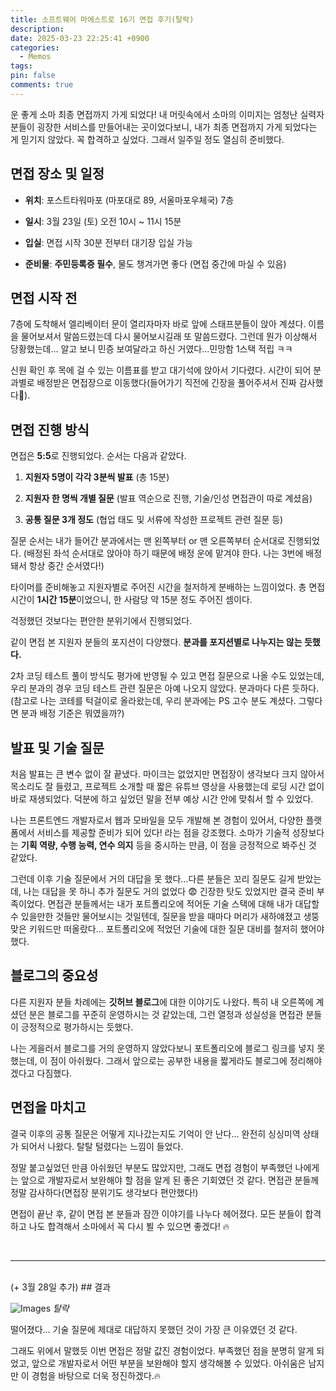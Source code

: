 ```yaml
---
title: 소프트웨어 마에스트로 16기 면접 후기(탈락)
description: 
date: 2025-03-23 22:25:41 +0900
categories:
  - Memos
tags: 
pin: false
comments: true
---
```

운 좋게 소마 최종 면접까지 가게 되었다! 내 머릿속에서 소마의 이미지는 엄청난 실력자 분들이 굉장한 서비스를 만들어내는 곳이었다보니, 내가 최종 면접까지 가게 되었다는 게 믿기지 않았다. 꼭 합격하고 싶었다. 그래서 일주일 정도 열심히 준비했다.

## 면접 장소 및 일정

- **위치**: 포스트타워마포 (마포대로 89, 서울마포우체국) 7층
    
- **일시**: 3월 23일 (토) 오전 10시 ~ 11시 15분
    
- **입실**: 면접 시작 30분 전부터 대기장 입실 가능
    
- **준비물**: **주민등록증 필수**, 물도 챙겨가면 좋다 (면접 중간에 마실 수 있음)


## 면접 시작 전

7층에 도착해서 엘리베이터 문이 열리자마자 바로 앞에 스태프분들이 앉아 계셨다. 이름을 물어보셔서 말씀드렸는데 다시 물어보시길래 또 말씀드렸다. 그런데 뭔가 이상해서 당황했는데... 알고 보니 민증 보여달라고 하신 거였다...민망함 1스택 적립 ㅋㅋ

신원 확인 후 목에 걸 수 있는 이름표를 받고 대기석에 앉아서 기다렸다. 시간이 되어 분과별로 배정받은 면접장으로 이동했다(들어가기 직전에 긴장을 풀어주셔서 진짜 감사했다🥹).

## 면접 진행 방식

면접은 **5:5**로 진행되었다. 순서는 다음과 같았다.

1. **지원자 5명이 각각 3분씩 발표** (총 15분)
    
2. **지원자 한 명씩 개별 질문** (발표 역순으로 진행, 기술/인성 면접관이 따로 계셨음)
    
3. **공통 질문 3개 정도** (협업 태도 및 서류에 작성한 프로젝트 관련 질문 등)

질문 순서는 내가 들어간 분과에서는 맨 왼쪽부터 or 맨 오른쪽부터 순서대로 진행되었다. (배정된 좌석 순서대로 앉아야 하기 때문에 배정 운에 맡겨야 한다. 나는 3번에 배정돼서 항상 중간 순서였다!)

타이머를 준비해놓고 지원자별로 주어진 시간을 철저하게 분배하는 느낌이었다. 총 면접 시간이 **1시간 15분**이었으니, 한 사람당 약 15분 정도 주어진 셈이다.

걱정했던 것보다는 편안한 분위기에서 진행되었다.

같이 면접 본 지원자 분들의 포지션이 다양했다. **분과를 포지션별로 나누지는 않는 듯했다.**

2차 코딩 테스트 풀이 방식도 평가에 반영될 수 있고 면접 질문으로 나올 수도 있었는데, 우리 분과의 경우 코딩 테스트 관련 질문은 아예 나오지 않았다. 분과마다 다른 듯하다. (참고로 나는 코테를 턱걸이로 올라왔는데, 우리 분과에는 PS 고수 분도 계셨다. 그렇다면 분과 배정 기준은 뭐였을까?)

## 발표 및 기술 질문

처음 발표는 큰 변수 없이 잘 끝냈다. 마이크는 없었지만 면접장이 생각보다 크지 않아서 목소리도 잘 들렸고, 프로젝트 소개할 때 짧은 유튜브 영상을 사용했는데 로딩 시간 없이 바로 재생되었다. 덕분에 하고 싶었던 말을 전부 예상 시간 안에 맞춰서 할 수 있었다.

나는 프론트엔드 개발자로서 웹과 모바일을 모두 개발해 본 경험이 있어서, 다양한 플랫폼에서 서비스를 제공할 준비가 되어 있다! 라는 점을 강조했다. 소마가 기술적 성장보다는 **기획 역량, 수행 능력, 연수 의지** 등을 중시하는 만큼, 이 점을 긍정적으로 봐주신 것 같았다.

그런데 이후 기술 질문에서 거의 대답을 못 했다...다른 분들은 꼬리 질문도 길게 받았는데, 나는 대답을 못 하니 추가 질문도 거의 없었다 😨 긴장한 탓도 있었지만 결국 준비 부족이었다. 면접관 분들께서는 내가 포트폴리오에 적어둔 기술 스택에 대해 내가 대답할 수 있을만한 것들만 물어보시는 것일텐데, 질문을 받을 때마다 머리가 새하얘졌고 생뚱맞은 키워드만 떠올랐다... 포트폴리오에 적었던 기술에 대한 질문 대비를 철저히 했어야 했다.

## 블로그의 중요성

다른 지원자 분들 차례에는 **깃허브 블로그**에 대한 이야기도 나왔다. 특히 내 오른쪽에 계셨던 분은 블로그를 꾸준히 운영하시는 것 같았는데, 그런 열정과 성실성을 면접관 분들이 긍정적으로 평가하시는 듯했다. 

나는 게을러서 블로그를 거의 운영하지 않았다보니 포트폴리오에 블로그 링크를 넣지 못했는데, 이 점이 아쉬웠다. 그래서 앞으로는 공부한 내용을 짧게라도 블로그에 정리해야겠다고 다짐했다.

## 면접을 마치고

결국 이후의 공통 질문은 어떻게 지나갔는지도 기억이 안 난다... 완전히 싱싱미역 상태가 되어서 나왔다. 탈탈 털렸다는 느낌이 들었다.

정말 붙고싶었던 만큼 아쉬웠던 부분도 많았지만, 그래도 면접 경험이 부족했던 나에게는 앞으로 개발자로서 보완해야 할 점을 알게 된 좋은 기회였던 것 같다. 면접관 분들께 정말 감사하다(면접장 분위기도 생각보다 편안했다!)

면접이 끝난 후, 같이 면접 본 분들과 잠깐 이야기를 나누다 헤어졌다. 모든 분들이 합격하고 나도 합격해서 소마에서 꼭 다시 뵐 수 있으면 좋겠다! 🔥

<br/>

----

<br/>
(+ 3월 28일 추가) 
## 결과

![Images](https://github.com/user-attachments/assets/7053f829-a7c0-4753-ac93-289c392cb8f9)
_탈락_

떨어졌다... 
기술 질문에 제대로 대답하지 못했던 것이 가장 큰 이유였던 것 같다.

그래도 위에서 말했듯 이번 면접은 정말 값진 경험이었다. 부족했던 점을 분명히 알게 되었고, 앞으로 개발자로서 어떤 부분을 보완해야 할지 생각해볼 수 있었다. 아쉬움은 남지만 이 경험을 바탕으로 더욱 정진하겠다.🔥